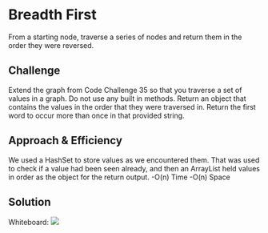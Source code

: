 # Breadth First
From a starting node, traverse a series of nodes and return them in the order they were reversed.
## Challenge
Extend the graph from Code Challenge 35 so that you traverse a set of values in a graph. Do not use any built in methods. Return an object that contains the values in the order that they were traversed in.
Return the first word to occur more than once in that provided string.
## Approach & Efficiency
We used a HashSet to store values as we encountered them. That was used to check if a value had been seen already, and then an ArrayList held values in order as the object for the return output.
-O(n) Time 
-O(n) Space
## Solution
Whiteboard: ![](https://github.com/mdwohl/data-structures-and-algorithms/blob/master/challenges/code-challenge-whiteboards/CC36_whiteboard.png)
